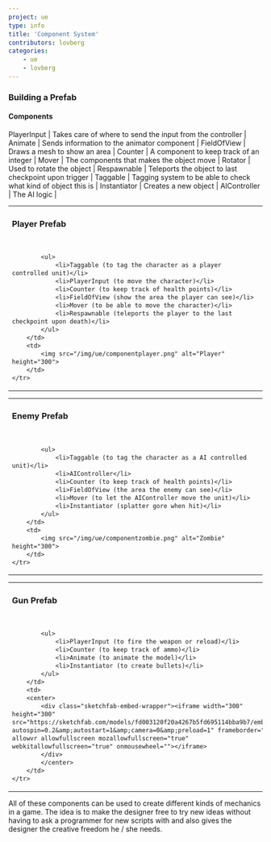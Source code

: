 ```yaml
---
project: ue
type: info
title: 'Component System'
contributors: lovberg
categories: 
    - ue
    - lovberg
---
```


### Building a Prefab

#### Components

PlayerInput | Takes care of where to send the input from the controller | 
Animate | Sends information to the animator component | 
FieldOfView | Draws a mesh to show an area | 
Counter | A component to keep track of an integer | 
Mover | The components that makes the object move | 
Rotator | Used to rotate the object | 
Respawnable | Teleports the object to last checkpoint upon trigger | 
Taggable | Tagging system to be able to check what kind of object this is | 
Instantiator | Creates a new object | 
AIController | The AI logic | 

<table>
    <tr>
        <td>
            <h3> Player Prefab </h3> <br>
        
            <ul>
                <li>Taggable (to tag the character as a player controlled unit)</li>
                <li>PlayerInput (to move the character)</li>
                <li>Counter (to keep track of health points)</li>
                <li>FieldOfView (show the area the player can see)</li>
                <li>Mover (to be able to move the character)</li>
                <li>Respawnable (teleports the player to the last checkpoint upon death)</li>
            </ul>
        </td>
        <td>
            <img src="/img/ue/componentplayer.png" alt="Player" height="300">
        </td>
    </tr>
</table>

<table>
    <tr>
        <td>
            <h3> Enemy Prefab </h3> <br>

            <ul>
                <li>Taggable (to tag the character as a AI controlled unit)</li>
                <li>AIController</li>
                <li>Counter (to keep track of health points)</li>
                <li>FieldOfView (the area the enemy can see)</li>
                <li>Mover (to let the AIController move the unit)</li>
                <li>Instantiator (splatter gore when hit)</li>
            </ul>
        </td>
        <td>
            <img src="/img/ue/componentzombie.png" alt="Zombie" height="300">
        </td>
    </tr>
</table>

<table>
    <tr>
        <td>
            <h3> Gun Prefab </h3> <br>

            <ul>
                <li>PlayerInput (to fire the weapon or reload)</li>
                <li>Counter (to keep track of ammo)</li>
                <li>Animate (to animate the model)</li>
                <li>Instantiator (to create bullets)</li>
            </ul>
        </td>
        <td>
        <center>
            <div class="sketchfab-embed-wrapper"><iframe width="300" height="300" src="https://sketchfab.com/models/fd003120f20a4267b5fd695114bba9b7/embed?autospin=0.2&amp;autostart=1&amp;camera=0&amp;preload=1" frameborder="0" allowvr allowfullscreen mozallowfullscreen="true" webkitallowfullscreen="true" onmousewheel=""></iframe>
            </div>
            </center>
        </td>
    </tr>
</table>

All of these components can be used to create different kinds of mechanics in a game. The idea is to make the designer free to try new ideas without having to ask a programmer for new scripts with and also gives the designer the creative freedom he / she needs.
